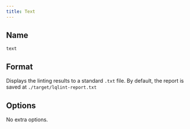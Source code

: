 ```yaml
---
title: Text
---
```


## Name

`text`

## Format

Displays the linting results to a standard `.txt` file. By default, the report
is saved at `./target/lqlint-report.txt`

## Options

No extra options.

